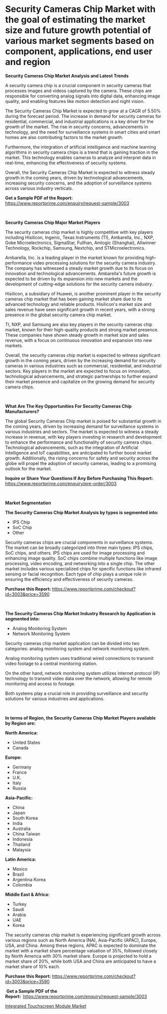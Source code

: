 <p><h1>Security Cameras Chip Market with the goal of estimating the market size and future growth potential of various market segments based on component, applications, end user and region</h1></p><p><strong>Security Cameras Chip Market Analysis and Latest Trends</strong></p>
<p><p>A security camera chip is a crucial component in security cameras that processes images and videos captured by the camera. These chips are responsible for converting analog signals into digital data, enhancing image quality, and enabling features like motion detection and night vision.</p><p>The Security Cameras Chip Market is expected to grow at a CAGR of 5.50% during the forecast period. The increase in demand for security cameras for residential, commercial, and industrial applications is a key driver for the growth of the market. The rise in security concerns, advancements in technology, and the need for surveillance systems in smart cities and smart homes are also contributing factors to the market growth.</p><p>Furthermore, the integration of artificial intelligence and machine learning algorithms in security camera chips is a trend that is gaining traction in the market. This technology enables cameras to analyze and interpret data in real-time, enhancing the effectiveness of security systems.</p><p>Overall, the Security Cameras Chip Market is expected to witness steady growth in the coming years, driven by technological advancements, increasing security concerns, and the adoption of surveillance systems across various industry verticals.</p></p>
<p><strong>Get a Sample PDF of the Report:&nbsp;</strong> <a href="https://www.reportprime.com/enquiry/request-sample/3003">https://www.reportprime.com/enquiry/request-sample/3003</a></p>
<p>&nbsp;</p>
<p><strong>Security Cameras Chip Major Market Players</strong></p>
<p><p>The security cameras chip market is highly competitive with key players including Hisilicon, Ingenic, Texas Instruments (TI), Ambarella, Inc., NXP, Goke Microelectronics, SigmaStar, Fullhan, Amlogic (Shanghai), Allwinner Technology, Rockchip, Samsung, Nextchip, and STMicroelectronics.</p><p>Ambarella, Inc. is a leading player in the market known for providing high-performance video processing solutions for the security camera industry. The company has witnessed a steady market growth due to its focus on innovation and technological advancements. Ambarella's future growth is expected to be driven by its expansion into new markets and the development of cutting-edge solutions for the security camera industry.</p><p>Hisilicon, a subsidiary of Huawei, is another prominent player in the security cameras chip market that has been gaining market share due to its advanced technology and reliable products. Hisilicon's market size and sales revenue have seen significant growth in recent years, with a strong presence in the global security camera chip market.</p><p>TI, NXP, and Samsung are also key players in the security cameras chip market, known for their high-quality products and strong market presence. These companies have shown steady growth in market size and sales revenue, with a focus on continuous innovation and expansion into new markets.</p><p>Overall, the security cameras chip market is expected to witness significant growth in the coming years, driven by the increasing demand for security cameras in various industries such as commercial, residential, and industrial sectors. Key players in the market are expected to focus on innovation, technological advancements, and strategic partnerships to further expand their market presence and capitalize on the growing demand for security camera chips.</p></p>
<p>&nbsp;</p>
<p><strong>What Are The Key Opportunities For Security Cameras Chip Manufacturers?</strong></p>
<p><p>The global Security Cameras Chip market is poised for substantial growth in the coming years, driven by increasing demand for surveillance systems in various industries and sectors. The market is expected to witness a steady increase in revenue, with key players investing in research and development to enhance the performance and functionality of security camera chips. Technological advancements, such as the integration of Artificial Intelligence and IoT capabilities, are anticipated to further boost market growth. Additionally, the rising concerns for safety and security across the globe will propel the adoption of security cameras, leading to a promising outlook for the market.</p></p>
<p><strong>Inquire or Share Your Questions If Any Before Purchasing This Report:</strong> <a href="https://www.reportprime.com/enquiry/pre-order/3003">https://www.reportprime.com/enquiry/pre-order/3003</a></p>
<p>&nbsp;</p>
<p><strong>Market Segmentation</strong></p>
<p><strong>The Security Cameras Chip Market Analysis by types is segmented into:</strong></p>
<p><ul><li>IPS Chip</li><li>SoC Chip</li><li>Other</li></ul></p>
<p><p>Security cameras chips are crucial components in surveillance systems. The market can be broadly categorized into three main types: IPS chips, SoC chips, and others. IPS chips are used for image processing and enhancing image quality. SoC chips combine multiple functions like image processing, video encoding, and networking into a single chip. The other market includes various specialized chips for specific functions like infrared sensing or facial recognition. Each type of chip plays a unique role in ensuring the efficiency and effectiveness of security cameras.</p></p>
<p><strong>Purchase this Report:&nbsp;</strong><a href="https://www.reportprime.com/checkout?id=3003&price=3590">https://www.reportprime.com/checkout?id=3003&price=3590</a></p>
<p>&nbsp;</p>
<p><strong>The Security Cameras Chip Market Industry Research by Application is segmented into:</strong></p>
<p><ul><li>Analog Monitoring System</li><li>Network Monitoring System</li></ul></p>
<p><p>Security cameras chip market application can be divided into two categories: analog monitoring system and network monitoring system. </p><p>Analog monitoring system uses traditional wired connections to transmit video footage to a central monitoring station. </p><p>On the other hand, network monitoring system utilizes internet protocol (IP) technology to transmit video data over the network, allowing for remote monitoring and access to footage. </p><p>Both systems play a crucial role in providing surveillance and security solutions for various industries and applications.</p></p>
<p>&nbsp;</p>
<p><strong>In terms of Region, the Security Cameras Chip Market Players available by Region are:</strong></p>
<p>
    <p> <strong> North America: </strong>
        <ul>
            <li>United States</li>
            <li>Canada</li>
        </ul>
        </p> 
    <p> <strong> Europe: </strong>
        <ul>
            <li>Germany</li>
            <li>France</li>
            <li>U.K.</li>
            <li>Italy</li>
            <li>Russia</li>
        </ul>
        </p> 
    <p> <strong> Asia-Pacific: </strong>
        <ul>
            <li>China</li>
            <li>Japan</li>
            <li>South Korea</li>
            <li>India</li>
            <li>Australia</li>
            <li>China Taiwan</li>
            <li>Indonesia</li>
            <li>Thailand</li>
            <li>Malaysia</li>
        </ul>
        </p> 
    <p> <strong> Latin America: </strong>
        <ul>
            <li>Mexico</li>
            <li>Brazil</li>
            <li>Argentina Korea</li>
            <li>Colombia</li>
        </ul>
        </p> 
    <p> <strong> Middle East & Africa: </strong>
        <ul>
            <li>Turkey</li>
            <li>Saudi</li>
            <li>Arabia</li>
            <li>UAE</li>
            <li>Korea</li>
        </ul>
    </p>
    </p>
<p><p>The security cameras chip market is experiencing significant growth across various regions such as North America (NA), Asia-Pacific (APAC), Europe, USA, and China. Among these regions, APAC is expected to dominate the market with a market share percentage valuation of 35%, followed closely by North America with 30% market share. Europe is projected to hold a market share of 20%, while both USA and China are anticipated to have a market share of 10% each.</p></p>
<p><strong>Purchase this Report: </strong><a href="https://www.reportprime.com/checkout?id=3003&price=3590">https://www.reportprime.com/checkout?id=3003&price=3590</a></p>
<p>&nbsp;<strong>Get a Sample PDF of the Report:&nbsp;&nbsp;</strong><a href="https://www.reportprime.com/enquiry/request-sample/3003">https://www.reportprime.com/enquiry/request-sample/3003</a></p>
<p><strong></strong></p>
<p><p><a href="https://github.com/FassouRP/Market-Research-Report-List-3/blob/main/integrated-touchscreen-module-market.md">Integrated Touchscreen Module Market</a></p></p>